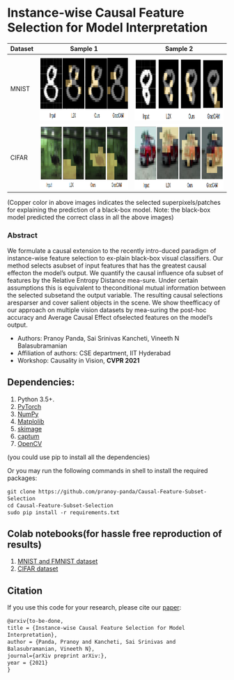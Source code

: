 # Instance-wise Causal Feature Selection for Model Interpretation

| Dataset | Sample 1 | Sample 2 |
| ------------- | ------------- | ------------- |
| MNIST| <img src="results/mnist.png" width="500" height="150">| <img src="results/8_2.png" width="500" height="150">
| CIFAR| <img src="results/bird1.png" width="500" height="150">| <img src="results/cifar_2.png" width="500" height="150">

(Copper color in above images indicates the selected superpixels/patches for explaining the prediction of a black-box model. Note: the black-box model predicted the correct class in all the above images)

### Abstract
We  formulate  a  causal  extension  to  the  recently  intro-duced  paradigm  of  instance-wise  feature  selection  to  ex-plain  black-box  visual  classifiers.  Our  method  selects  asubset of input features that has the greatest causal effecton the model’s output.  We quantify the causal influence ofa subset of features by the Relative Entropy Distance mea-sure.   Under certain assumptions this is equivalent to theconditional mutual information between the selected subsetand the output variable. The resulting causal selections aresparser and cover salient objects in the scene. We show theefficacy of our approach on multiple vision datasets by mea-suring the post-hoc accuracy and Average Causal Effect ofselected features on the model’s output.

- Authors: Pranoy Panda, Sai Srinivas Kancheti, Vineeth N Balasubramanian 
- Affiliation of authors: CSE department, IIT Hyderabad
- Workshop: Causality in Vision, **CVPR 2021**

## Dependencies:
1. Python 3.5+.
2. [PyTorch](https://pytorch.org/)
3. [NumPy](http://www.numpy.org/)
4. [Matplolib](https://matplotlib.org/)
5. [skimage](https://scikit-image.org/docs/dev/api/skimage.html)
6. [captum](https://captum.ai/)
7. [OpenCV](https://opencv.org/)

(you could use pip to install all the dependencies)

Or you may run the following commands in shell to install the required packages:
```shell
git clone https://github.com/pranoy-panda/Causal-Feature-Subset-Selection
cd Causal-Feature-Subset-Selection
sudo pip install -r requirements.txt
```

## Colab notebooks(for hassle free reproduction of results)
1. [MNIST and FMNIST dataset](https://colab.research.google.com/drive/1RFhhCJWxOdTN2BJXqpz9PblJb7RiYuKY?usp=sharing)
2. [CIFAR dataset](https://colab.research.google.com/drive/1r08XtoBzBQUqIYHRRx35OyXMnmYZ9kBw?usp=sharing)

## Citation
If you use this code for your research, please cite our [paper](https://arxiv.org/):
```
@arxiv{to-be-done,
title = {Instance-wise Causal Feature Selection for Model Interpretation},
author = {Panda, Pranoy and Kancheti, Sai Srinivas and Balasubramanian, Vineeth N}, 
journal={arXiv preprint arXiv:}, 
year = {2021}  
}
```
